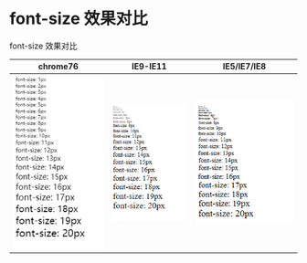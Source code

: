 # font-size 效果对比
font-size 效果对比

|chrome76|IE9-IE11|IE5/IE7/IE8|
|---|---|---|
|![chrome](./assets/font01.png)|![ie11](./assets/font02.png)|![ie11](./assets/font03.png)|
